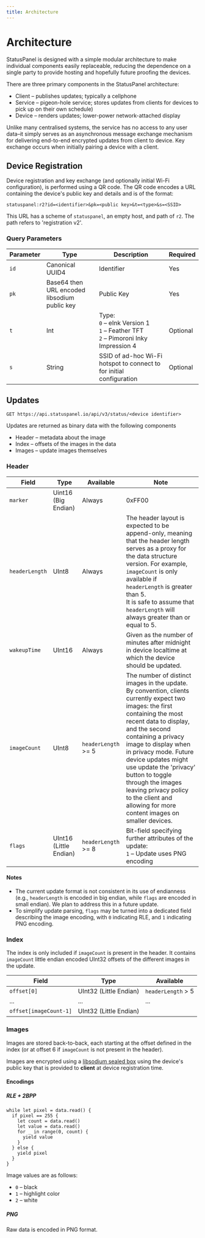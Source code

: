 ```yaml
---
title: Architecture
---
```


# Architecture

StatusPanel is designed with a simple modular architecture to make individual components easily replaceable, reducing the dependence on a single party to provide hosting and hopefully future proofing the devices.

There are three primary components in the StatusPanel architecture:

- Client – publishes updates; typically a cellphone
- Service – pigeon-hole service; stores updates from clients for devices to pick up on their own schedule)
- Device – renders updates; lower-power network-attached display

Unlike many centralised systems, the service has no access to any user data–it simply serves as an asynchronous message exchange mechanism for delivering end-to-end encrypted updates from client to device. Key exchange occurs when initially pairing a device with a client.

## Device Registration

Device registration and key exchange (and optionally initial Wi-Fi configuration), is performed using a QR code. The QR code encodes a URL containing the device's public key and details and is of the format:

```
statuspanel:r2?id=<identifier>&pk=<public key>&t=<type>&s=<SSID>
```

This URL has a scheme of `statuspanel`, an empty host, and path of `r2`. The path refers to 'registration v2'.

### Query Parameters

| Parameter | Type                                         | Description                                                  | Required |
| --------- | -------------------------------------------- | ------------------------------------------------------------ | -------- |
| `id`      | Canonical UUID4                              | Identifier                                                   | Yes      |
| `pk`      | Base64 then URL encoded libsodium public key | Public Key                                                   | Yes      |
| `t`       | Int                                          | Type:<br />`0` – eInk Version 1<br />`1` – Feather TFT<br />`2` – Pimoroni Inky Impression 4 | Optional |
| `s`       | String                                       | SSID of ad-hoc Wi-Fi hotspot to connect to for initial configuration | Optional |

## Updates

```
GET https://api.statuspanel.io/api/v3/status/<device identifier>
```

Updates are returned as binary data with the following components

- Header – metadata about the image
- Index – offsets of the images in the data
- Images – update images themselves

### Header

| Field          | Type                   | Available            | Note                                                         |
| -------------- | ---------------------- | -------------------- | ------------------------------------------------------------ |
| `marker`       | Uint16 (Big Endian)    | Always               | 0xFF00                                                       |
| `headerLength` | UInt8                  | Always               | The header layout is expected to be append-only, meaning that the header length serves as a proxy for the data structure version. For example, `imageCount` is only available if `headerLength` is greater than 5.<br />It is safe to assume that `headerLength` will always greater than or equal to 5. |
| `wakeupTime`   | UInt16                 | Always               | Given as the number of minutes after midnight in device localtime at which the device should be updated. |
| `imageCount`   | UInt8                  | `headerLength` >= 5  | The number of distinct images in the update. By convention, clients currently expect two images: the first containing the most recent data to display, and the second containing a privacy image to display when in privacy mode. Future device updates might use update the 'privacy' button to toggle through the images leaving privacy policy to the client and allowing for more content images on smaller devices. |
| `flags`        | UInt16 (Little Endian) | `headerLength`  >= 8 | Bit-field specifying further attributes of the update:<br />`1` – Update uses PNG encoding |

#### Notes

- The current update format is not consistent in its use of endianness (e.g., `headerLength` is encoded in big endian, while `flags` are encoded in small endian). We plan to address this in a future update.
- To simplify update parsing, `flags` may be turned into a dedicated field describing the image encoding, with `0` indicating RLE, and `1` indicating PNG encoding.

### Index

The index is only included if `imageCount` is present in the header. It contains `imageCount` little endian encoded UInt32 offsets of the different images in the update.

| Field                  | Type                   | Available          |
| ---------------------- | ---------------------- | ------------------ |
| `offset[0]`            | UInt32 (Little Endian) | `headerLength` > 5 |
| ...                    | ...                    | ...                |
| `offset[imageCount-1]` | UInt32 (Little Endian) |                    |

### Images

Images are stored back-to-back, each starting at the offset defined in the index (or at offset 6 if `imageCount` is not present in the header).

Images are encrypted using a [libsodium sealed box](https://doc.libsodium.org/public-key_cryptography/sealed_boxes)  using the device's public key that is provided to **client** at device registration time.

#### Encodings

##### RLE + 2BPP

```
while let pixel = data.read() {
  if pixel == 255 {
    let count = data.read()
    let value = data.read()
    for _ in range(0, count) {
      yield value
    }
  } else {
    yield pixel
  }
}
```

Image values are as follows:

- `0` – black
- `1` – highlight color
- `2` – white

##### PNG

Raw data is encoded in PNG format.

